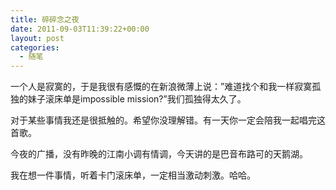 ```yaml
---
title: 碎碎念之夜
date: 2011-09-03T11:39:22+00:00
layout: post
categories:
  - 随笔
---
```

一个人是寂寞的，于是我很有感慨的在新浪微薄上说：”难道找个和我一样寂寞孤独的妹子滚床单是impossible mission?”我们孤独得太久了。

对于某些事情我还是很抵触的。希望你没理解错。有一天你一定会陪我一起唱完这首歌。

今夜的广播，没有昨晚的江南小调有情调，今天讲的是巴音布路可的天鹅湖。

我在想一件事情，听着卡门滚床单，一定相当激动刺激。哈哈。